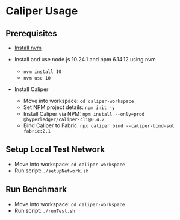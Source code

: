 # Caliper Usage

## Prerequisites

- [Install nvm](https://github.com/nvm-sh/nvm#installing-and-updating)

- Install and use node.js 10.24.1 and npm 6.14.12 using nvm
  - `nvm install 10`
  - `nvm use 10`

- Install Caliper
  - Move into workspace: `cd caliper-workspace`
  - Set NPM project details: `npm init -y`
  - Install Caliper via NPM: `npm install --only=prod @hyperledger/caliper-cli@0.4.2`
  - Bind Caliper to Fabric: `npx caliper bind --caliper-bind-sut fabric:2.1`

## Setup Local Test Network

- Move into workspace: `cd caliper-workspace`
- Run script: `./setupNetwork.sh`

## Run Benchmark

- Move into workspace: `cd caliper-workspace`
- Run script: `./runTest.sh`
